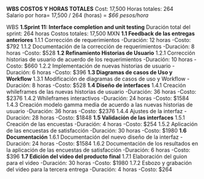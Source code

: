 **WBS COSTOS Y HORAS TOTALES**
Cost: 17,500
Horas totales: 264  
Salario por hora= 17,500 / 264 (horas) = *$66 pesos/hora* 

WBS 
**1.Sprint 11: Interface completion and unit testing**
Duración total del sprint: 264 horas
Costos totales: 17,500 MXN
 **1.1 Feedback de las entregas anteriores**
1.1.1	Corrección de requerimientos 
  -Duración: 12 horas 
  -Costo: $792
1.1.2	Documentación de la corrección de requerimientos 
  -Duración: 8 horas 
  -Costo: $528
**1.2	Refinamiento Historias de Usuario**
1.2.1	Corrección historias de usuario de acuerdo de los requerimientos 
  -Duración: 10 horas
  -Costo: $660
1.2.2	Implementación de nuevas historias de usuario
  -Duración: 6 horas
  -Costo: $396
**1.3	Diagramas de casos de Uso y Workflow** 
1.3.1	Modificación de diagramas de casos de uso y Workflow 
  -Duración: 8 horas
  -Costo: $528
**1.4	Diseño de interfaces** 
1.4.1	Creación whileframes de las nuevas historias de usuario
  -Duración: 36 horas 
  -Costo: $2376
1.4.2	Whileframes interactivos 
  -Duración: 24 horas 
  -Costo: $1584
1.4.3	Creación modelo gamma media de acuerdo a las nuevas historias de usuario
  -Duración: 36 horas
  -Costo: $2376
1.4.4	Ajustes de la interfaz 
  -Duración: 28 horas
  -Costo: $1848
**1.5	Validación de las interfaces** 
1.5.1	Creación de las encuestas 
  -Duración: 4 horas 
  -Costo: $254
1.5.2	Aplicación de las encuestas de satisfacción
  -Duración: 30 horas
  -Costo: $1980
**1.6	Documentación** 
1.6.1	Documentación del nuevo diseño de la interfaz 
  -Duración: 24 horas
  -Costo: $1584
1.6.2	Documentación de los resultados en la aplicación de las encuestas de satisfacción
  -Duración: 6 horas
  -Costo: $396
**1.7	Edición del video del producto final**
1.7.1	Elaboración del guion para el video
  -Duración: 30 horas 
  -Costo: $1980
1.7.2	Esbozo y grabación del video para la tercera entrega
  -Duración: 4 horas
  -Costo: $264
